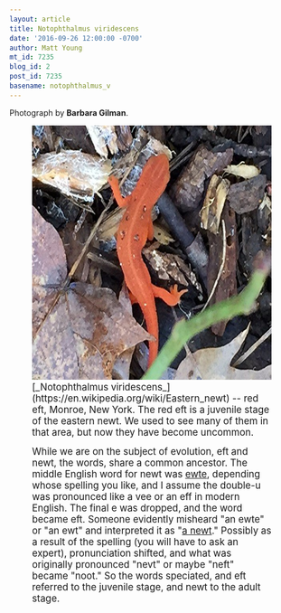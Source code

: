 ```yaml
---
layout: article
title: Notophthalmus viridescens
date: '2016-09-26 12:00:00 -0700'
author: Matt Young
mt_id: 7235
blog_id: 2
post_id: 7235
basename: notophthalmus_v
---
```

Photograph by **Barbara Gilman**.

<figure>
<img src="/uploads/2016/IMG_0547_Red_Eft_600.JPG" alt="IMG_0547_Red_Eft_600.JPG" width="600" height="450" />
<figcaption markdown="span">
<big>[_Notophthalmus viridescens_](https://en.wikipedia.org/wiki/Eastern_newt) -- red eft, Monroe, New York. The red eft is a juvenile stage of the eastern newt. We used to see many of them in that area, but now they have become uncommon.</big>

<big>While we are on the subject of evolution, eft and newt, the words, share a common ancestor. The middle English word for newt was  [ewte](http://www.merriam-webster.com/dictionary/eft), depending whose spelling you like, and I assume the double-u was pronounced like a vee or an eff in modern English. The final e was dropped, and the word became eft. Someone evidently misheard "an ewte" or "an ewt" and interpreted it as "[a newt](http://www.merriam-webster.com/dictionary/newt)." Possibly as a result of the spelling (you will have to ask an expert), pronunciation shifted, and what was originally pronounced "nevt" or maybe "neft" became "noot." So the words speciated, and eft referred to the juvenile stage, and newt to the adult stage.</big>

</figcaption>
</figure>
